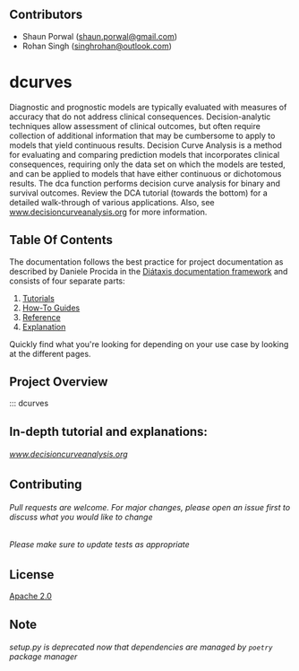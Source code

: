 ## Contributors

- Shaun Porwal (shaun.porwal@gmail.com)
- Rohan Singh (singhrohan@outlook.com)

# dcurves
Diagnostic and prognostic models are typically evaluated with measures of accuracy that do not address clinical
consequences. Decision-analytic techniques allow assessment of clinical outcomes, but often require collection of
additional information that may be cumbersome to apply to models that yield continuous results. Decision Curve
Analysis is a method for evaluating and comparing prediction models that incorporates clinical consequences,
requiring only the data set on which the models are tested, and can be applied to models that have either continuous or
dichotomous results. The dca function performs decision curve analysis for binary and survival outcomes. Review the
DCA tutorial (towards the bottom) for a detailed walk-through of various applications. Also, see
www.decisioncurveanalysis.org for more information.


## Table Of Contents

The documentation follows the best practice for
project documentation as described by Daniele Procida
in the [Diátaxis documentation framework](https://diataxis.fr/)
and consists of four separate parts:

1. [Tutorials](tutorials.md)
2. [How-To Guides](how-to-guides.md)
3. [Reference](reference.md)
4. [Explanation](explanation.md)

Quickly find what you're looking for depending on
your use case by looking at the different pages.

## Project Overview

::: dcurves


## In-depth tutorial and explanations:
###### www.decisioncurveanalysis.org

## Contributing

###### Pull requests are welcome. For major changes, please open an issue first to discuss what you would like to change

###### Please make sure to update tests as appropriate

## License
[Apache 2.0]([https://choosealicense.com/licenses/apache-2.0/])

## Note
###### setup.py is deprecated now that dependencies are managed by `poetry` package manager
